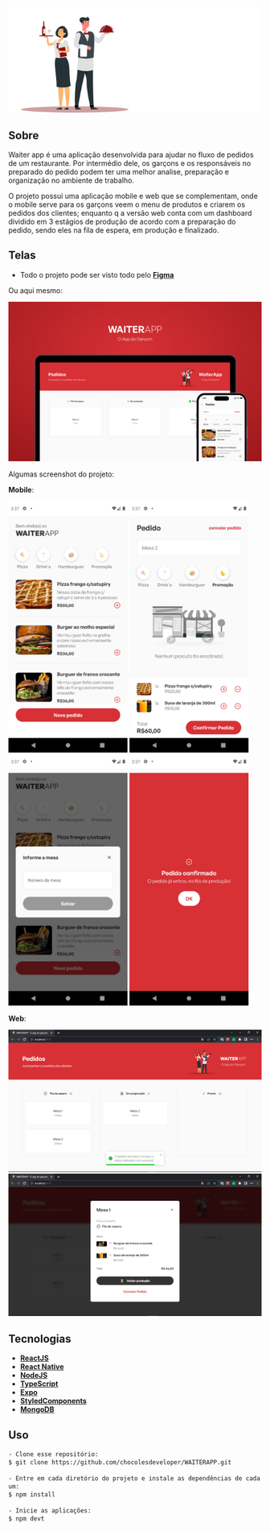 <p align="center">
  <img src="https://raw.githubusercontent.com/chocolesdeveloper/WAITERAPP/76fb6f3f356c25317cca70979a9af12d076e9729/web/src/assets/images/logo.svg"/> 
</p>

## Sobre

Waiter app é uma aplicação desenvolvida para ajudar no fluxo de pedidos de um restaurante. Por intermédio dele, os garçons e os responsáveis no preparado do pedido podem ter uma melhor analise, preparação e organização no ambiente de trabalho.

O projeto possui uma aplicação mobile e web que se complementam, onde o mobile serve para os garçons veem o menu de produtos e criarem os pedidos dos clientes; enquanto q a versão web conta com um dashboard dividido em 3 estágios de produção de acordo com a preparação do pedido, sendo eles na fila de espera, em produção e finalizado.
## Telas

- Todo o projeto pode ser visto todo pelo **[Figma](http://exemplo.com/)**

Ou aqui mesmo:

![image](https://github.com/chocolesdeveloper/WAITERAPP/blob/master/screenshot/cover.png?raw=true)

Algumas screenshot do projeto:

**Mobile**:
<div>
  <img height=500px src="https://github.com/chocolesdeveloper/WAITERAPP/blob/master/screenshot/index.png?raw=true" />
  <img height=500px src="https://github.com/chocolesdeveloper/WAITERAPP/blob/master/screenshot/empty.png?raw=true" />
  <img height=500px src="https://github.com/chocolesdeveloper/WAITERAPP/blob/master/screenshot/table.png?raw=true" />
  <img height=500px src="https://github.com/chocolesdeveloper/WAITERAPP/blob/master/screenshot/finish.png?raw=true" />
</div>


**Web**:

![image](https://github.com/chocolesdeveloper/WAITERAPP/blob/master/screenshot/changestatus.png?raw=true)
![image](https://github.com/chocolesdeveloper/WAITERAPP/blob/master/screenshot/modal.png?raw=true)
## Tecnologias

- **[ReactJS](https://reactjs.org)**
- **[React Native](https://reactnative.dev)**
- **[NodeJS](https://nodejs.org/en/)**
- **[TypeScript](https://www.typescriptlang.org)**
- **[Expo](https://expo.dev)**
- **[StyledComponents](https://styled-components.com)**
- **[MongoDB](https://www.mongodb.com)**
## Uso

```
- Clone esse repositório:
$ git clone https://github.com/chocolesdeveloper/WAITERAPP.git

- Entre em cada diretório do projeto e instale as dependências de cada um:
$ npm install

- Inicie as aplicações:
$ npm devt 

```

